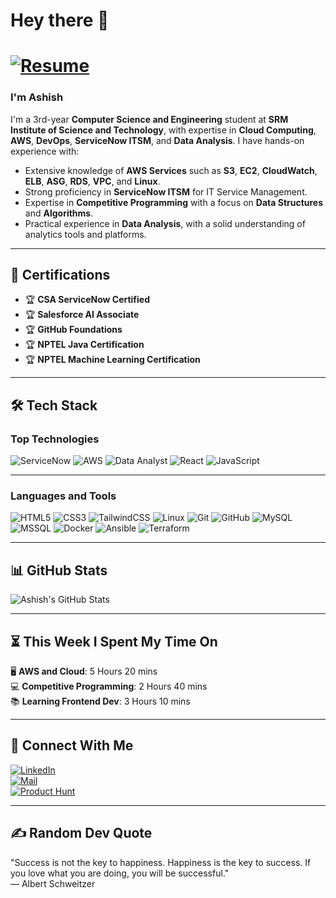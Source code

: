 # Hey there 👋  

# [![Resume](https://img.shields.io/badge/Resume-282C34?style=flat&logo=read-the-docs&logoColor=white)](https://drive.google.com/file/d/1UY42hnbUWz9ylZA78R08kzB0GBgEd-mD/view?usp=drive_link)

### I'm **Ashish** 

I'm a 3rd-year **Computer Science and Engineering** student at **SRM Institute of Science and Technology**, with expertise in **Cloud Computing**, **AWS**, **DevOps**, **ServiceNow ITSM**, and **Data Analysis**. I have hands-on experience with:

- Extensive knowledge of **AWS Services** such as **S3**, **EC2**, **CloudWatch**, **ELB**, **ASG**, **RDS**, **VPC**, and **Linux**.
- Strong proficiency in **ServiceNow ITSM** for IT Service Management.
- Expertise in **Competitive Programming** with a focus on **Data Structures** and **Algorithms**.
- Practical experience in **Data Analysis**, with a solid understanding of analytics tools and platforms.

---

## 🚀 **Certifications**  
- 🏆 **CSA ServiceNow Certified** 
- 🏆 **Salesforce AI Associate**  
- 🏆 **GitHub Foundations**  
- 🏆 **NPTEL Java Certification**
- 🏆 **NPTEL Machine Learning Certification**

---

## 🛠️ Tech Stack  

### Top Technologies  
![ServiceNow](https://img.shields.io/badge/ServiceNow-273347?style=flat&logo=servicenow&logoColor=white)
![AWS](https://img.shields.io/badge/AWS-FF9900?style=flat&logo=amazonaws&logoColor=white)
![Data Analyst](https://img.shields.io/badge/Data%20Analyst-4479A1?style=flat&logo=databricks&logoColor=white)
![React](https://img.shields.io/badge/React-20232A?style=flat&logo=react&logoColor=61DAFB)
![JavaScript](https://img.shields.io/badge/JavaScript-323330?style=flat&logo=javascript&logoColor=F7DF1E)

---

### Languages and Tools  
![HTML5](https://img.shields.io/badge/HTML5-E34F26?style=flat&logo=html5&logoColor=white)
![CSS3](https://img.shields.io/badge/CSS3-1572B6?style=flat&logo=css3&logoColor=white)
![TailwindCSS](https://img.shields.io/badge/Tailwind_CSS-38B2AC?style=flat&logo=tailwind-css&logoColor=white)
![Linux](https://img.shields.io/badge/Linux-FCC624?style=flat&logo=linux&logoColor=black)
![Git](https://img.shields.io/badge/Git-F05032?style=flat&logo=git&logoColor=white)
![GitHub](https://img.shields.io/badge/GitHub-181717?style=flat&logo=github&logoColor=white)
![MySQL](https://img.shields.io/badge/MySQL-00000F?style=flat&logo=mysql&logoColor=white)
![MSSQL](https://img.shields.io/badge/Microsoft%20SQL%20Server-CC2927?style=flat&logo=microsoft-sql-server&logoColor=white)
![Docker](https://img.shields.io/badge/Docker-2496ED?style=flat&logo=docker&logoColor=white)
![Ansible](https://img.shields.io/badge/Ansible-EE0000?style=flat&logo=ansible&logoColor=white)
![Terraform](https://img.shields.io/badge/Terraform-623CE4?style=flat&logo=terraform&logoColor=white)

---
## 📊 **GitHub Stats**  

![Ashish's GitHub Stats](https://github-readme-stats.vercel.app/api?username=ASHISH15012005&show_icons=true&theme=tokyonight)

---
## ⏳ **This Week I Spent My Time On**

🖥️ **AWS and Cloud**: 5 Hours 20 mins  
💻 **Competitive Programming**: 2 Hours 40 mins  
📚 **Learning Frontend Dev**: 3 Hours 10 mins  

---

## 🤝 **Connect With Me**

[![LinkedIn](https://img.shields.io/badge/LinkedIn-0077B5?style=flat&logo=linkedin&logoColor=white)](https://www.linkedin.com/in/ashishk169/)  
[![Mail](https://img.shields.io/badge/Email-D14836?style=flat&logo=gmail&logoColor=white)](mailto:kodumuruashish15012005@gmail.com)  
[![Product Hunt](https://img.shields.io/badge/Product%20Hunt-DA552F?style=flat&logo=producthunt&logoColor=white)](https://www.producthunt.com/@ashish_kodumuru1)  

---

## ✍️ **Random Dev Quote**

"Success is not the key to happiness. Happiness is the key to success. If you love what you are doing, you will be successful."  
— Albert Schweitzer


